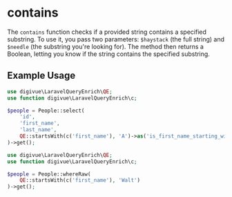# contains

The `contains` function checks if a provided string contains a specified substring. To use it, you pass two
parameters: `$haystack` (the full string) and `$needle` (the substring you're looking for). The method then returns a
Boolean, letting you know if the string contains the specified substring.

## Example Usage

```php
use digivue\LaravelQueryEnrich\QE;
use function digivue\LaravelQueryEnrich\c;

$people = People::select(
    'id',
    'first_name',
    'last_name',
    QE::startsWith(c('first_name'), 'A')->as('is_first_name_starting_with_a')
)->get();
```

```php
use digivue\LaravelQueryEnrich\QE;
use function digivue\LaravelQueryEnrich\c;

$people = People::whereRaw(
    QE::startsWith(c('first_name'), 'Walt')
)->get();
```
